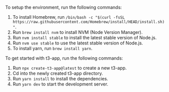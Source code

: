 To setup the environment, run the following commands:

1. To install Homebrew, run `/bin/bash -c "$(curl -fsSL https://raw.githubusercontent.com/Homebrew/install/HEAD/install.sh)"`.
2. Run `brew install nvm` to install NVM (Node Version Manager).
3. Run `nvm install stable` to install the latest stable version of Node.js.
4. Run `nvm use stable` to use the latest stable version of Node.js.
5. To install yarn, run `brew install yarn`.

To get started with t3-app, run the following commands:

1. Run `npx create-t3-app@latest` to create a new t3-app.
2. Cd into the newly created t3-app directory.
3. Run `yarn install` to install the dependencies.
4. Run `yarn dev` to start the development server.
